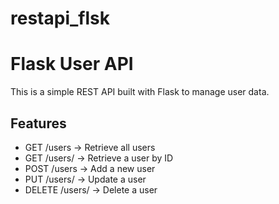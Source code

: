 # restapi_flsk
# Flask User API

This is a simple REST API built with Flask to manage user data.

## Features
- GET /users → Retrieve all users
- GET /users/<id> → Retrieve a user by ID
- POST /users → Add a new user
- PUT /users/<id> → Update a user
- DELETE /users/<id> → Delete a user



